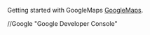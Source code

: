 Getting started with GoogleMaps [GoogleMaps](https://developers.google.com/maps/documentation/javascript/examples/map-simple).

//Google "Google Developer Console"